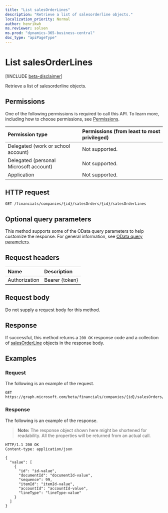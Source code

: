 ```yaml
---
title: "List salesOrderLines"
description: "Retrieve a list of salesorderline objects."
localization_priority: Normal
author: henrikwh
ms.reviewer: solsen
ms.prod: "dynamics-365-business-central"
doc_type: "apiPageType"
---
```


# List salesOrderLines

[!INCLUDE [beta-disclaimer](../../includes/beta-disclaimer.md)]

Retrieve a list of salesorderline objects.

## Permissions

One of the following permissions is required to call this API. To learn more, including how to choose permissions, see [Permissions](/graph/permissions-reference).

| Permission type                        | Permissions (from least to most privileged) |
|:---------------------------------------|:--------------------------------------------|
| Delegated (work or school account)     | Not supported. |
| Delegated (personal Microsoft account) | Not supported. |
| Application                            | Not supported. |

## HTTP request

<!-- { "blockType": "ignored" } -->

```http
GET /financials/companies/{id}/salesOrders/{id}/salesOrderLines
```

## Optional query parameters

This method supports some of the OData query parameters to help customize the response. For general information, see [OData query parameters](/graph/query-parameters).

## Request headers

| Name      |Description|
|:----------|:----------|
| Authorization | Bearer {token} |

## Request body

Do not supply a request body for this method.

## Response

If successful, this method returns a `200 OK` response code and a collection of [salesOrderLine](../resources/dynamics-salesorderline.md) objects in the response body.

## Examples

### Request

The following is an example of the request.
<!-- {
  "blockType": "request",
  "name": "get_salesorderlines"
}-->

```http
GET https://graph.microsoft.com/beta/financials/companies/{id}/salesOrders/{id}/salesOrderLines
```

### Response

The following is an example of the response.

> **Note:** The response object shown here might be shortened for readability. All the properties will be returned from an actual call.

<!-- {
  "blockType": "response",
  "truncated": true,
  "@odata.type": "microsoft.graph.salesOrderLine",
  "isCollection": true
} -->

```http
HTTP/1.1 200 OK
Content-type: application/json

{
  "value": [
    {
      "id": "id-value",
      "documentId": "documentId-value",
      "sequence": 99,
      "itemId": "itemId-value",
      "accountId": "accountId-value",
      "lineType": "lineType-value"
    }
  ]
}
```

<!-- uuid: 16cd6b66-4b1a-43a1-adaf-3a886856ed98
2019-02-04 14:57:30 UTC -->
<!-- {
  "type": "#page.annotation",
  "description": "List salesOrderLines",
  "keywords": "",
  "section": "documentation",
  "tocPath": ""
}-->